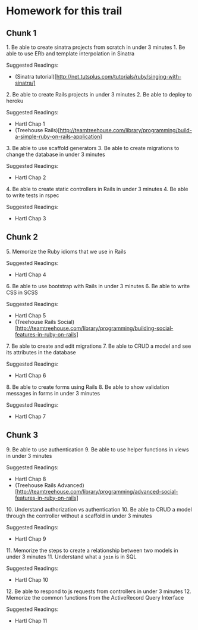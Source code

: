 # Homework for this trail

## Chunk 1

1\. Be able to create sinatra projects from scratch in under 3 minutes
1\. Be able to use ERb and template interpolation in Sinatra

Suggested Readings:

* (Sinatra tutorial)[http://net.tutsplus.com/tutorials/ruby/singing-with-sinatra/]

2\. Be able to create Rails projects in under 3 minutes
2\. Be able to deploy to heroku

Suggested Readings:

* Hartl Chap 1
* (Treehouse Rails)[http://teamtreehouse.com/library/programming/build-a-simple-ruby-on-rails-application]

3\. Be able to use scaffold generators
3\. Be able to create migrations to change the database in under 3 minutes

Suggested Readings:

* Hartl Chap 2

4\. Be able to create static controllers in Rails in under 3 minutes
4\. Be able to write tests in rspec

Suggested Readings:

* Hartl Chap 3

## Chunk 2

5\. Memorize the Ruby idioms that we use in Rails

Suggested Readings:

* Hartl Chap 4

6\. Be able to use bootstrap with Rails in under 3 minutes
6\. Be able to write CSS in SCSS

Suggested Readings:

* Hartl Chap 5
* (Treehouse Rails Social)[http://teamtreehouse.com/library/programming/building-social-features-in-ruby-on-rails]

7\. Be able to create and edit migrations
7\. Be able to CRUD a model and see its attributes in the database

Suggested Readings:

* Hartl Chap 6

8\. Be able to create forms using Rails
8\. Be able to show validation messages in forms in under 3 minutes

Suggested Readings:

* Hartl Chap 7

## Chunk 3

9\. Be able to use authentication
9\. Be able to use helper functions in views in under 3 minutes

Suggested Readings:

* Hartl Chap 8
* (Treehouse Rails Advanced)[http://teamtreehouse.com/library/programming/advanced-social-features-in-ruby-on-rails]

10\. Understand authorization vs authentication
10\. Be able to CRUD a model through the controller without a scaffold in under 3 minutes

Suggested Readings:

* Hartl Chap 9

11\. Memorize the steps to create a relationship between two models in under 3 minutes
11\. Understand what a `join` is in SQL

Suggested Readings:

* Hartl Chap 10

12\. Be able to respond to js requests from controllers in under 3 minutes
12\. Memorize the common functions from the ActiveRecord Query Interface

Suggested Readings:

* Hartl Chap 11
